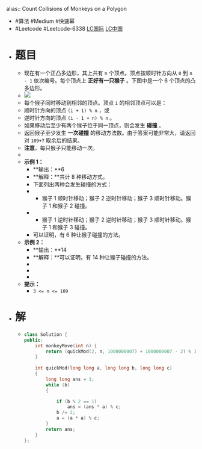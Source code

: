 alias:: Count Collisions of Monkeys on a Polygon
- #算法 #Medium #快速幂
- #Leetcode #Leetcode-6338 [LC国际](https://leetcode.com/problems/count-collisions-of-monkeys-on-a-polygon/) [LC中国](https://leetcode.cn/problems/count-collisions-of-monkeys-on-a-polygon/)
- # 题目
	- 现在有一个正凸多边形，其上共有 `n` 个顶点。顶点按顺时针方向从 `0` 到 `n - 1` 依次编号。每个顶点上 **正好有一只猴子** 。下图中是一个 6 个顶点的凸多边形。
	- ![](https://assets.leetcode.com/uploads/2023/01/22/hexagon.jpg)
	- 每个猴子同时移动到相邻的顶点。顶点 `i` 的相邻顶点可以是：
	- 顺时针方向的顶点 `(i + 1) % n` ，或
	- 逆时针方向的顶点 `(i - 1 + n) % n` 。
	- 如果移动后至少有两个猴子位于同一顶点，则会发生 **碰撞** 。
	- 返回猴子至少发生 **一次碰撞** 的移动方法数。由于答案可能非常大，请返回对 `109+7` 取余后的结果。
	- **注意**，每只猴子只能移动一次。
	-
	- **示例 1：**
		- **输出：**6
		- **解释：**共计 8 种移动方式。
		- 下面列出两种会发生碰撞的方式：
		- - 猴子 1 顺时针移动；猴子 2 逆时针移动；猴子 3 顺时针移动。猴子 1 和猴子 2 碰撞。
		- - 猴子 1 逆时针移动；猴子 2 逆时针移动；猴子 3 顺时针移动。猴子 1 和猴子 3 碰撞。
		- 可以证明，有 6 种让猴子碰撞的方法。
	- **示例 2：**
		- **输出：**14
		- **解释：**可以证明，有 14 种让猴子碰撞的方法。
		-
		-
		-
	- **提示：**
		- `3 <= n <= 109`
- # 解
	- ```c++
	  class Solution {
	  public:
	      int monkeyMove(int n) {
	          return (quickMod(2, n, 1000000007) + 1000000007 - 2) % 1000000007;
	      }
	      
	      int quickMod(long long a, long long b, long long c)
	      {
	          long long ans = 1;
	          while (b)
	          {
	  
	              if (b % 2 == 1)
	                  ans = (ans * a) % c;
	              b /= 2;
	              a = (a * a) % c;
	          }
	          return ans;
	      }
	  };
	  
	  
	  ```